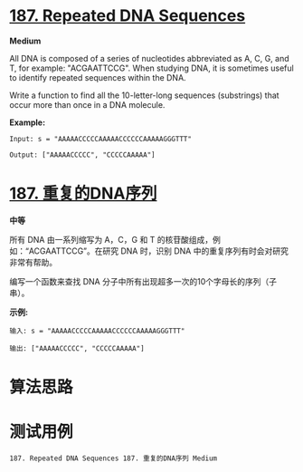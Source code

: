 # [187. Repeated DNA Sequences][enTitle]

**Medium**

All DNA is composed of a series of nucleotides abbreviated as A, C, G, and T, for example: "ACGAATTCCG". When studying DNA, it is sometimes useful to identify repeated sequences within the DNA.

Write a function to find all the 10-letter-long sequences (substrings) that occur more than once in a DNA molecule.

**Example:** 

```
Input: s = "AAAAACCCCCAAAAACCCCCCAAAAAGGGTTT"

Output: ["AAAAACCCCC", "CCCCCAAAAA"]

```
# [187. 重复的DNA序列][cnTitle]

**中等**

所有 DNA 由一系列缩写为 A，C，G 和 T 的核苷酸组成，例如：“ACGAATTCCG”。在研究 DNA 时，识别 DNA 中的重复序列有时会对研究非常有帮助。

编写一个函数来查找 DNA 分子中所有出现超多一次的10个字母长的序列（子串）。

**示例:** 

```
输入: s = "AAAAACCCCCAAAAACCCCCCAAAAAGGGTTT"

输出: ["AAAAACCCCC", "CCCCCAAAAA"]
```


# 算法思路

# 测试用例
```
187. Repeated DNA Sequences 187. 重复的DNA序列 Medium
```

[enTitle]: https://leetcode.com/problems/repeated-dna-sequences/
[cnTitle]: https://leetcode-cn.com/problems/repeated-dna-sequences/

